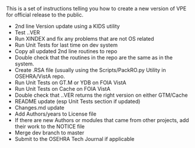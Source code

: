 This is a set of instructions telling you how to create a new version of VPE
for official release to the public.

* 2nd line Version update using a KIDS utility
* Test ..VER
* Run XINDEX and fix any problems that are not OS related
* Run Unit Tests for last time on dev system
* Copy all updated 2nd line routines to repo
* Double check that the routines in the repo are the same as in the system.
* Create .RSA file (usually using the Scripts/PackRO.py Utility in OSEHRA/VistA repo.
* Run Unit Tests on GT.M or YDB on FOIA VistA
* Run Unit Tests on Cache on FOIA VistA
* Double check that ..VER returns the right version on either GTM/Cache
* README update (esp Unit Tests section if updated)
* Changes.md update
* Add Authors/years to License file
* If there are new Authors or modules that came from other projects, add their
  work to the NOTICE file
* Merge dev branch to master
* Submit to the OSEHRA Tech Journal if applicable

